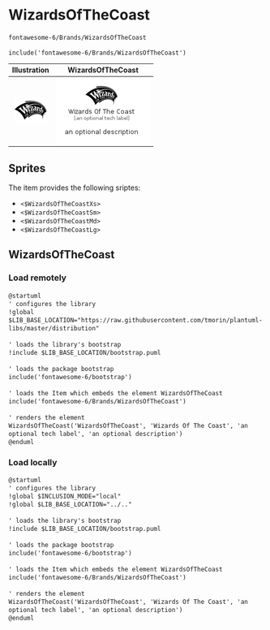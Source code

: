 # WizardsOfTheCoast


```text
fontawesome-6/Brands/WizardsOfTheCoast
```

```text
include('fontawesome-6/Brands/WizardsOfTheCoast')
```



| Illustration | WizardsOfTheCoast |
| :---: | :---: |
| ![illustration for Illustration](../../fontawesome-6/Brands/WizardsOfTheCoast.png) | ![illustration for WizardsOfTheCoast](../../fontawesome-6/Brands/WizardsOfTheCoast.Local.png) |



## Sprites
The item provides the following sriptes:

- `<$WizardsOfTheCoastXs>`
- `<$WizardsOfTheCoastSm>`
- `<$WizardsOfTheCoastMd>`
- `<$WizardsOfTheCoastLg>`





## WizardsOfTheCoast

### Load remotely
```plantuml
@startuml
' configures the library
!global $LIB_BASE_LOCATION="https://raw.githubusercontent.com/tmorin/plantuml-libs/master/distribution"

' loads the library's bootstrap
!include $LIB_BASE_LOCATION/bootstrap.puml

' loads the package bootstrap
include('fontawesome-6/bootstrap')

' loads the Item which embeds the element WizardsOfTheCoast
include('fontawesome-6/Brands/WizardsOfTheCoast')

' renders the element
WizardsOfTheCoast('WizardsOfTheCoast', 'Wizards Of The Coast', 'an optional tech label', 'an optional description')
@enduml
```

### Load locally
```plantuml
@startuml
' configures the library
!global $INCLUSION_MODE="local"
!global $LIB_BASE_LOCATION="../.."

' loads the library's bootstrap
!include $LIB_BASE_LOCATION/bootstrap.puml

' loads the package bootstrap
include('fontawesome-6/bootstrap')

' loads the Item which embeds the element WizardsOfTheCoast
include('fontawesome-6/Brands/WizardsOfTheCoast')

' renders the element
WizardsOfTheCoast('WizardsOfTheCoast', 'Wizards Of The Coast', 'an optional tech label', 'an optional description')
@enduml
```

